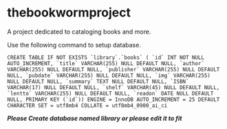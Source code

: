 # thebookwormproject
A project dedicated to cataloging books and more.

Use the following command to setup database.

```CREATE TABLE IF NOT EXISTS `library`.`books` (
  `id` INT NOT NULL AUTO_INCREMENT,
  `title` VARCHAR(255) NULL DEFAULT NULL,
  `author` VARCHAR(255) NULL DEFAULT NULL,
  `publisher` VARCHAR(255) NULL DEFAULT NULL,
  `pubdate` VARCHAR(255) NULL DEFAULT NULL,
  `img` VARCHAR(255) NULL DEFAULT NULL,
  `summary` TEXT NULL DEFAULT NULL,
  `ISBN` VARCHAR(17) NULL DEFAULT NULL,
  `shelf` VARCHAR(45) NULL DEFAULT NULL,
  `lentto` VARCHAR(255) NULL DEFAULT NULL,
  `readon` DATE NULL DEFAULT NULL,
  PRIMARY KEY (`id`))
ENGINE = InnoDB
AUTO_INCREMENT = 25
DEFAULT CHARACTER SET = utf8mb4
COLLATE = utf8mb4_0900_ai_ci```

***Please Create database named library or please edit it to fit***
